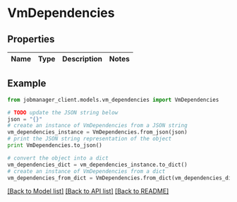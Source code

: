 # VmDependencies


## Properties
Name | Type | Description | Notes
------------ | ------------- | ------------- | -------------

## Example

```python
from jobmanager_client.models.vm_dependencies import VmDependencies

# TODO update the JSON string below
json = "{}"
# create an instance of VmDependencies from a JSON string
vm_dependencies_instance = VmDependencies.from_json(json)
# print the JSON string representation of the object
print VmDependencies.to_json()

# convert the object into a dict
vm_dependencies_dict = vm_dependencies_instance.to_dict()
# create an instance of VmDependencies from a dict
vm_dependencies_from_dict = VmDependencies.from_dict(vm_dependencies_dict)
```
[[Back to Model list]](../README.md#documentation-for-models) [[Back to API list]](../README.md#documentation-for-api-endpoints) [[Back to README]](../README.md)


